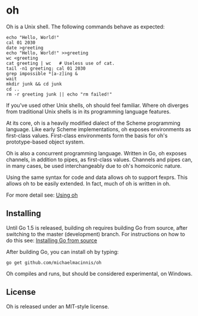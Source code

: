# oh

Oh is a Unix shell. The following commands behave as expected:

    echo "Hello, World!"
    cal 01 2030
    date >greeting
    echo "Hello, World!" >>greeting
    wc <greeting
    cat greeting | wc	# Useless use of cat.
    tail -n1 greeting; cal 01 2030
    grep impossible *[a-z]ing &
    wait
    mkdir junk && cd junk
    cd ..
    rm -r greeting junk || echo "rm failed!"

If you've used other Unix shells, oh should feel familiar.
Where oh diverges from traditional Unix shells is in its programming
language features.

At its core, oh is a heavily modified dialect of the Scheme programming
language. Like early Scheme implementations, oh exposes environments as
first-class values. First-class environments form the basis for oh's
prototype-based object system.

Oh is also a concurrent programming language. Written in Go, oh exposes
channels, in addition to pipes, as first-class values. Channels and
pipes can, in many cases, be used interchangeably due to oh's homoiconic
nature.

Using the same syntax for code and data allows oh to support fexprs.
This allows oh to be easily extended. In fact, much of oh is written
in oh.

For more detail see: [Using oh](MANUAL.md)

## Installing

Until Go 1.5 is released, building oh requires building Go from source,
after switching to the master (development) branch. For instructions on
how to do this see:
[Installing Go from source](http://golang.org/doc/install/source)

After building Go, you can install oh by typing:

    go get github.com/michaelmacinnis/oh

Oh compiles and runs, but should be considered experimental, on Windows.

## License

Oh is released under an MIT-style license.


